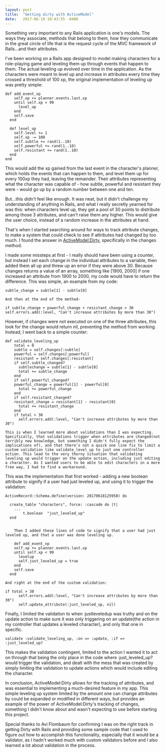 ```yaml
---
layout: post
title:  "Getting dirty with ActiveModel"
date:   2017-06-18 10:43:55 -0400
---
```



Something very important to any Rails application is one's models. The ways they associate, methods that belong to them, how they communicate in the great circle of life that is the request cycle of the MVC framework of Rails...and their attributes. 

I've been working on a Rails app designed to model making characters for a role-playing game and leveling them up through events that happen to them. The actual leveling up evolved over time in the application. As the characters were meant to level up and increase in attributes every time they crossed a threshold of 100 xp, the original implementation of leveling up was pretty simple:

```
def add_event_xp
    self.xp += planner.events.last.xp
    until self.xp < 99
      level_up
    end
    self.save
  end

  def level_up
    self.level += 1
    self.xp -= 100
    self.subtle += rand(1..10)
    self.powerful += rand(1..10)
    self.resistant += rand(1..10)
  end
end
```


This would add the xp gained from the last event in the character's planner, which holds the events that can happen to them, and level them up for every 100xp they had, leaving the remainder. Their attributes representing what the character was capable of - how subtle, powerful and resistant they were - would go up by a random number between one and ten. 

But...this didn't feel like enough. It was neat, but it didn't challenge my understanding of anything in Rails, and what I really secretly yearned for was this: when characters level up, they get a pool of 30 points to distribute among those 3 attributes, and can't raise them any higher. This would give the user choice, instead of a random increase in the attributes at hand. 

That's when I started searching around for ways to track attribute changes, to make a system that could check to see if attributes had changed by too much. I found the answer in [ActiveModel:Dirty](http://api.rubyonrails.org/classes/ActiveModel/Dirty.html), specifically in the changes method. 

I made some missteps at first - I really should have been using a counter, but instead I set each change in the individual attributes to a variable, then added them all up and threw up an error if they were above 30. Because changes returns a value of an array, something like [1900, 2000] if one increased an attribute from 1900 to 2000, my code would have to return the difference. This was simple, an example from my code: 

```
subtle_change = subtle[1] - subtle[0] 

And then at the end of the method-

if subtle_change + powerful_change + resistant_change > 30 
self.errors.add(:level, "Can't increase attributes by more than 30")
```

However, if changes were not executed on one of the three attributes, this look for the change would return nil, preventing the method from working. Instead, I went back to a simple counter:

```
def validate_leveling_up
    total = 0
    subtle = self.changes[:subtle]
    powerful = self.changes[:powerful]
    resistant = self.changes[:resistant]
    if self.subtle_changed?
      subtlechange = subtle[1] - subtle[0]
      total += subtle_change
    end
    if self.powerful_changed?
    powerful_change = powerful[1] - powerful[0]
      total += powerful_change
    end
    if self.resistant_changed?
    resistant_change = resistant[1] - resistant[0]
      total += resistant_change
    end
    if total > 30
      self.errors.add(:level, "Can't increase attributes by more than 30") 
```
	
	This is when I learned more about validations than I was expecting. Specifically, that validations trigger when attributes are changed(not terribly new knowledge, but something I didn't fully expect the implications of), and that there's not a quick one line fix to limit a custom validation like validate_level_up to just one controller action. This lead to the very thorny situation that validating leveling up would trigger on the update action, including just editing a character. As I wanted users to be able to edit characters in a more free way, I had to find a workaround. 
	
This was the implementation that first worked - adding a new boolean attribute to signify if a user had just leveled up, and using it to trigger the validation:


```
ActiveRecord::Schema.define(version: 20170618125958) do

  create_table "characters", force: :cascade do |t|
    ...
		t.boolean  "just_leveled_up"
  end 

	
	Then I added these lines of code to signify that a user had just leveled up, and that a user was done leveling up.
	
	def add_event_xp
    self.xp += planner.events.last.xp
    until self.xp < 99
      levelup
      self.just_leveled_up = true
    end
    self.save
  end

And right at the end of the custom validation:

if total > 30
      self.errors.add(:level, "Can't increase attributes by more than 30")
      self.update_attribute(:just_leveled_up, nil)
```
			
Finally, I limited the validation to when :justleveledup was truthy and on the update action to make sure it was only triggering on an update(the action in my controller that updates a leveled character), and only that one in specific. 

`validate :validate_leveling_up, :on => :update, :if => :just_leveled_up?`

This makes the validation contingent, limited to the action I wanted it to act on through that being the only place in the code where :just_leveled_up? would trigger the validation, and dealt with the mess that was created by simply limiting the validation to update actions which would include editing the character. 

In conclusion, ActiveModel:Dirty allows for the tracking of attributes, and was essential to implementing a much-desired feature in my app. This simple leveling up system limited by the amount one can change attributes by could be expanded or modified in different ways, but provides an example of the power of ActiveModel:Dirty's tracking of changes, something I didn't know about and wasn't expecting to use before starting this project. 

Special thanks to Avi Flombaum for confirming I was on the right track in getting Dirty with Rails and providing some sample code that I used to figure out how to accomplish this functionality, especially that it would be a validator, as I hadn't worked much with custom validators before and I also learned a lot about validation in the process. 
